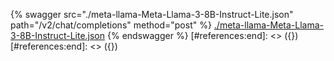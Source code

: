 [#references:start]: <> ({ "template": "openapi" })
[#references:start]: <> ({ "template": "openapi" })
{% swagger src="./meta-llama-Meta-Llama-3-8B-Instruct-Lite.json" path="/v2/chat/completions" method="post" %}
[./meta-llama-Meta-Llama-3-8B-Instruct-Lite.json](./meta-llama-Meta-Llama-3-8B-Instruct-Lite.json)
{% endswagger %}
[#references:end]: <> ({})
[#references:end]: <> ({})
